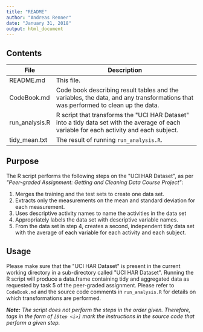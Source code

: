 ```yaml
---
title: "README"
author: "Andreas Renner"
date: "January 31, 2018"
output: html_document
---
```


## Contents

| File           | Description
| -------------- | ---
| README.md      | This file.
| CodeBook.md    | Code book describing result tables and the variables, the data, and any transformations that was performed to clean up the data.
| run_analysis.R | R script that transforms the "UCI HAR Dataset" into a tidy data set with the average of each variable for each activity and each subject.
| tidy_mean.txt  | The result of running `run_analysis.R`.


## Purpose
The R script performs the following steps on the "UCI HAR Dataset", as per *"Peer-graded Assignment: Getting and Cleaning Data Course Project"*:

1. Merges the training and the test sets to create one data set.
2. Extracts only the measurements on the mean and standard deviation for each measurement.
3. Uses descriptive activity names to name the activities in the data set
4. Appropriately labels the data set with descriptive variable names.
5. From the data set in step 4, creates a second, independent tidy data set with the average of each variable for each activity and each subject.


## Usage
Please make sure that the "UCI HAR Dataset" is present in the current working directory in a sub-directory called "UCI HAR Dataset". Running the R script will produce a data.frame containing tidy and aggregated data as requested by task 5 of the peer-graded assignment. Please refer to `CodeBook.md` and the source code comments in `run_analysis.R` for details on which transformations are performed.

***Note:** The script does not perform the steps in the order given. Therefore, tags in the form of `[Step <i>]` mark the instructions in the source code that perform a given step.*

